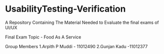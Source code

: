 # UsabilityTesting-Verification

A Repository Containing The Material Needed to Evaluate the final exams of UI/UX

Final Exam Topic - Food As A Service 

Group Members
    1.Arpith P Muddi - 11012490
    2.Gunjan Kadu -11012377
